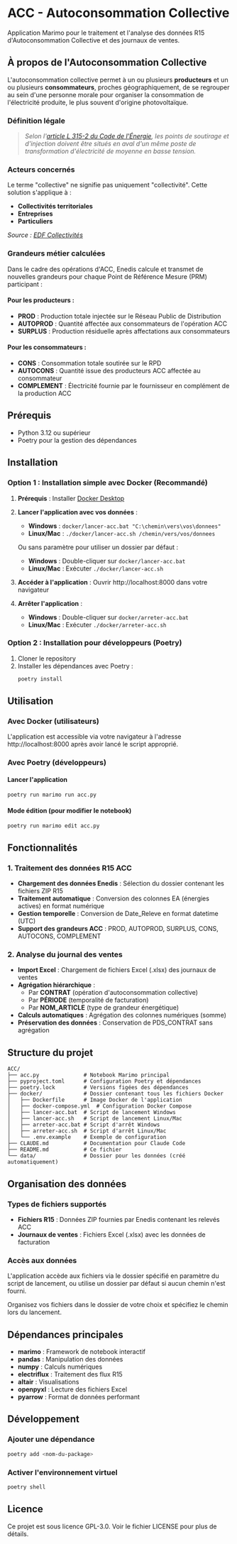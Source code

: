 # ACC - Autoconsommation Collective

Application Marimo pour le traitement et l'analyse des données R15 d'Autoconsommation Collective et des journaux de ventes.

## À propos de l'Autoconsommation Collective

L'autoconsommation collective permet à un ou plusieurs **producteurs** et un ou plusieurs **consommateurs**, proches géographiquement, de se regrouper au sein d'une personne morale pour organiser la consommation de l'électricité produite, le plus souvent d'origine photovoltaïque.

### Définition légale
> *Selon l'[article L 315-2 du Code de l'Énergie](https://www.legifrance.gouv.fr/codes/article_lc/LEGIARTI000043213495), les points de soutirage et d'injection doivent être situés en aval d'un même poste de transformation d'électricité de moyenne en basse tension.*

### Acteurs concernés
Le terme "collective" ne signifie pas uniquement "collectivité". Cette solution s'applique à :
- **Collectivités territoriales**
- **Entreprises**
- **Particuliers**

*Source : [EDF Collectivités](https://www.edf.fr/collectivites/le-mag/le-mag-collectivites/strategie-energetique-territoriale/autoconsommation-collective-quelle-application-pour-les-collectivites)*

### Grandeurs métier calculées

Dans le cadre des opérations d'ACC, Enedis calcule et transmet de nouvelles grandeurs pour chaque Point de Référence Mesure (PRM) participant :

#### Pour les producteurs :
- **PROD** : Production totale injectée sur le Réseau Public de Distribution
- **AUTOPROD** : Quantité affectée aux consommateurs de l'opération ACC
- **SURPLUS** : Production résiduelle après affectations aux consommateurs

#### Pour les consommateurs :
- **CONS** : Consommation totale soutirée sur le RPD
- **AUTOCONS** : Quantité issue des producteurs ACC affectée au consommateur
- **COMPLEMENT** : Électricité fournie par le fournisseur en complément de la production ACC

## Prérequis

- Python 3.12 ou supérieur
- Poetry pour la gestion des dépendances

## Installation

### Option 1 : Installation simple avec Docker (Recommandé)

1. **Prérequis** : Installer [Docker Desktop](https://www.docker.com/products/docker-desktop/)

2. **Lancer l'application avec vos données** :
   - **Windows** : `docker/lancer-acc.bat "C:\chemin\vers\vos\donnees"`
   - **Linux/Mac** : `./docker/lancer-acc.sh /chemin/vers/vos/donnees`
   
   Ou sans paramètre pour utiliser un dossier par défaut :
   - **Windows** : Double-cliquer sur `docker/lancer-acc.bat`
   - **Linux/Mac** : Exécuter `./docker/lancer-acc.sh`

3. **Accéder à l'application** : Ouvrir http://localhost:8000 dans votre navigateur

4. **Arrêter l'application** :
   - **Windows** : Double-cliquer sur `docker/arreter-acc.bat`
   - **Linux/Mac** : Exécuter `./docker/arreter-acc.sh`

### Option 2 : Installation pour développeurs (Poetry)

1. Cloner le repository
2. Installer les dépendances avec Poetry :
   ```bash
   poetry install
   ```

## Utilisation

### Avec Docker (utilisateurs)

L'application est accessible via votre navigateur à l'adresse http://localhost:8000 après avoir lancé le script approprié.

### Avec Poetry (développeurs)

#### Lancer l'application

```bash
poetry run marimo run acc.py
```

#### Mode édition (pour modifier le notebook)

```bash
poetry run marimo edit acc.py
```

## Fonctionnalités

### 1. Traitement des données R15 ACC

- **Chargement des données Enedis** : Sélection du dossier contenant les fichiers ZIP R15
- **Traitement automatique** : Conversion des colonnes EA (énergies actives) en format numérique
- **Gestion temporelle** : Conversion de Date_Releve en format datetime (UTC)
- **Support des grandeurs ACC** : PROD, AUTOPROD, SURPLUS, CONS, AUTOCONS, COMPLEMENT

### 2. Analyse du journal des ventes

- **Import Excel** : Chargement de fichiers Excel (.xlsx) des journaux de ventes
- **Agrégation hiérarchique** :
  - Par **CONTRAT** (opération d'autoconsommation collective)
  - Par **PÉRIODE** (temporalité de facturation)
  - Par **NOM_ARTICLE** (type de grandeur énergétique)
- **Calculs automatiques** : Agrégation des colonnes numériques (somme)
- **Préservation des données** : Conservation de PDS_CONTRAT sans agrégation

## Structure du projet

```
ACC/
├── acc.py              # Notebook Marimo principal
├── pyproject.toml      # Configuration Poetry et dépendances
├── poetry.lock         # Versions figées des dépendances
├── docker/             # Dossier contenant tous les fichiers Docker
│   ├── Dockerfile      # Image Docker de l'application
│   ├── docker-compose.yml  # Configuration Docker Compose
│   ├── lancer-acc.bat  # Script de lancement Windows
│   ├── lancer-acc.sh   # Script de lancement Linux/Mac
│   ├── arreter-acc.bat # Script d'arrêt Windows
│   ├── arreter-acc.sh  # Script d'arrêt Linux/Mac
│   └── .env.example    # Exemple de configuration
├── CLAUDE.md           # Documentation pour Claude Code
├── README.md           # Ce fichier
└── data/               # Dossier pour les données (créé automatiquement)
```

## Organisation des données

### Types de fichiers supportés
- **Fichiers R15** : Données ZIP fournies par Enedis contenant les relevés ACC
- **Journaux de ventes** : Fichiers Excel (.xlsx) avec les données de facturation

### Accès aux données
L'application accède aux fichiers via le dossier spécifié en paramètre du script de lancement, ou utilise un dossier par défaut si aucun chemin n'est fourni.

Organisez vos fichiers dans le dossier de votre choix et spécifiez le chemin lors du lancement.

## Dépendances principales

- **marimo** : Framework de notebook interactif
- **pandas** : Manipulation des données
- **numpy** : Calculs numériques
- **electriflux** : Traitement des flux R15
- **altair** : Visualisations
- **openpyxl** : Lecture des fichiers Excel
- **pyarrow** : Format de données performant

## Développement

### Ajouter une dépendance

```bash
poetry add <nom-du-package>
```

### Activer l'environnement virtuel

```bash
poetry shell
```

## Licence

Ce projet est sous licence GPL-3.0. Voir le fichier LICENSE pour plus de détails.